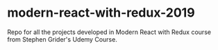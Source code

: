 # modern-react-with-redux-2019

Repo for all the projects developed in Modern React with Redux course from Stephen Grider's Udemy Course.
